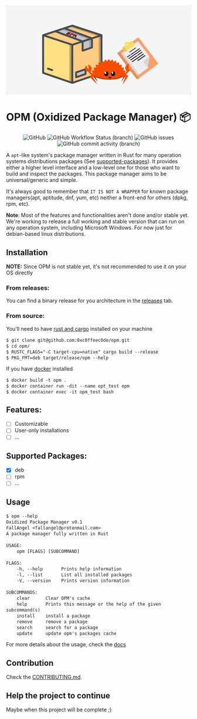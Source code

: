 </p>
<p align="center">
  </a>
    <img alt="Logo" src="docs/images/logo.png">
  </a>
</p>

# OPM (Oxidized Package Manager) 📦
</p>
<p align="center">
  </a>
    <img alt="GitHub" src="https://img.shields.io/github/license/0xc0ffeec0de/opm">
    <img alt="GitHub Workflow Status (branch)" src="https://img.shields.io/github/workflow/status/0xc0ffeec0de/opm/Rust/master">
    <img alt="GitHub issues" src="https://img.shields.io/github/issues/0xc0ffeec0de/opm">
    <img alt="GitHub commit activity (branch)" src="https://img.shields.io/github/commit-activity/w/0xc0ffeec0de/opm/master">
  </a>
</p>


A `apt`-like system's package manager written in Rust for many operation systems distributions packages 
(See [supported-packages](#supported-packages)).
It provides either a higher level interface and a low-level one for those who want to build and inspect the packages.
This package manager aims to be universal/generic and simple. 

It's always good to remember that `IT IS NOT A WRAPPER`
for known package managers(apt, aptitude, dnf, yum, etc) neither a front-end for others (dpkg, rpm, etc).

**Note**: Most of the features and functionalities aren't done and/or stable yet. We're working to release a full working and stable version that can run on any operation system, including Microsoft Windows. For now just for debian-based linux distributions.

## Installation
**NOTE:** Since OPM is not stable yet, it's not recommended to use it on your OS directly

### From releases:

You can find a binary release for you architecture in the [releases](https://github.com/0xc0ffeec0de/opm/releases) tab.

### From source:

You'll need to have [rust and cargo](https://www.rust-lang.org/tools/install) installed on your machine
```
$ git clone git@github.com:0xc0ffeec0de/opm.git
$ cd opm/
$ RUSTC_FLAGS="-C target-cpu=native" cargo build --release
$ PKG_FMT=deb target/release/opm --help
```
If you have [docker](https://www.docker.com/) installed
```
$ docker build -t opm .
$ docker container run -dit --name opt_test opm
$ docker container exec -it opm_test bash
```

## Features:
  - [ ] Customizable
  - [ ] User-only installations
  - [ ] ...

## Supported Packages:
  - [X] deb
  - [ ] rpm
  - [ ] ...

## Usage
```
$ opm --help
Oxidized Package Manager v0.1
FallAngel <fallangel@protonmail.com>
A package manager fully written in Rust

USAGE:
    opm [FLAGS] [SUBCOMMAND]

FLAGS:
    -h, --help       Prints help information
    -l, --list       List all installed packages
    -V, --version    Prints version information

SUBCOMMANDS:
    clear      Clear OPM's cache
    help       Prints this message or the help of the given subcommand(s)
    install    install a package
    remove     remove a package
    search     search for a package
    update     update opm's packages cache
```

For more details about the usage, check the [docs](docs/USAGE.md)


## Contribution
Check the [CONTRIBUTING.md](CONTRIBUTING.md).

## Help the project to continue
Maybe when this project will be complete ;)
